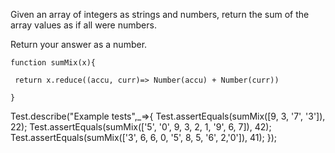 
Given an array of integers as strings and numbers, return the sum of the array values as if all were numbers.

Return your answer as a number.



```
function sumMix(x){

 return x.reduce((accu, curr)=> Number(accu) + Number(curr))

}

```


Test.describe("Example tests",_=>{
Test.assertEquals(sumMix([9, 3, '7', '3']), 22);
Test.assertEquals(sumMix(['5', '0', 9, 3, 2, 1, '9', 6, 7]), 42); 
Test.assertEquals(sumMix(['3', 6, 6, 0, '5', 8, 5, '6', 2,'0']), 41);
});
